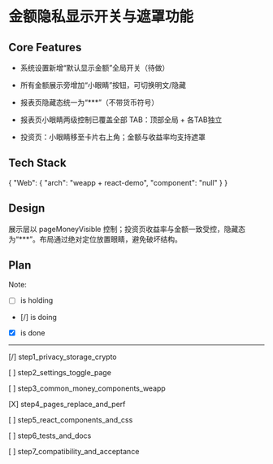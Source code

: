 # 金额隐私显示开关与遮罩功能

## Core Features

- 系统设置新增“默认显示金额”全局开关（待做）

- 所有金额展示旁增加“小眼睛”按钮，可切换明文/隐藏

- 报表页隐藏态统一为“***”（不带货币符号）

- 报表页小眼睛两级控制已覆盖全部 TAB：顶部全局 + 各TAB独立

- 投资页：小眼睛移至卡片右上角；金额与收益率均支持遮罩

## Tech Stack

{
  "Web": {
    "arch": "weapp + react-demo",
    "component": "null"
  }
}

## Design

展示层以 pageMoneyVisible 控制；投资页收益率与金额一致受控，隐藏态为“***”。布局通过绝对定位放置眼睛，避免破坏结构。

## Plan

Note: 

- [ ] is holding
- [/] is doing
- [X] is done

---

[/] step1_privacy_storage_crypto

[ ] step2_settings_toggle_page

[ ] step3_common_money_components_weapp

[X] step4_pages_replace_and_perf

[ ] step5_react_components_and_css

[ ] step6_tests_and_docs

[ ] step7_compatibility_and_acceptance
